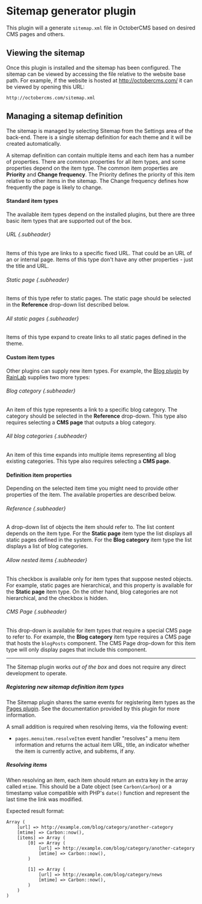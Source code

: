 # Sitemap generator plugin

This plugin will a generate `sitemap.xml` file in OctoberCMS based on desired CMS pages and others.

## Viewing the sitemap

Once this plugin is installed and the sitemap has been configured. The sitemap can be viewed by accessing the file relative to the website base path. For example, if the website is hosted at http://octobercms.com/ it can be viewed by opening this URL:

    http://octobercms.com/sitemap.xml

## Managing a sitemap definition

The sitemap is managed by selecting Sitemap from the Settings area of the back-end. There is a single sitemap definition for each theme and it will be created automatically.

A sitemap definition can contain multiple items and each item has a number of properties. There are common properties for all item types, and some properties depend on the item type. The common item properties are **Priority** and **Change frequency**. The Priority defines the priority of this item relative to other items in the sitemap. The Change frequency defines how frequently the page is likely to change.

#### Standard item types
The available item types depend on the installed plugins, but there are three basic item types that are supported out of the box.

###### URL {.subheader}
Items of this type are links to a specific fixed URL. That could be an URL of an or internal page. Items of this type don't have any other properties - just the title and URL.

###### Static page {.subheader}
Items of this type refer to static pages. The static page should be selected in the **Reference** drop-down list described below.

###### All static pages {.subheader}
Items of this type expand to create links to all static pages defined in the theme. 

#### Custom item types
Other plugins can supply new item types. For example, the [Blog plugin](http://octobercms.com/plugin/rainlab-blog) by [RainLab](http://octobercms.com/author/RainLab) supplies two more types:

###### Blog category {.subheader}
An item of this type represents a link to a specific blog category. The category should be selected in the **Reference** drop-down. This type also requires selecting a **CMS page** that outputs a blog category.

###### All blog categories {.subheader}
An item of this time expands into multiple items representing all blog existing categories. This type also requires selecting a **CMS page**.

#### Definition item properties
Depending on the selected item time you might need to provide other properties of the item. The available properties are described below.

###### Reference {.subheader}
A drop-down list of objects the item should refer to. The list content depends on the item type. For the **Static page** item type the list displays all static pages defined in the system. For the **Blog category** item type the list displays a list of blog categories.

###### Allow nested items {.subheader}
This checkbox is available only for item types that suppose nested objects. For example, static pages are hierarchical, and this property is available for the **Static page** item type. On the other hand, blog categories are not hierarchical, and the checkbox is hidden.

###### CMS Page {.subheader}
This drop-down is available for item types that require a special CMS page to refer to. For example, the **Blog category** item type requires a CMS page that hosts the `blogPosts` component. The CMS Page drop-down for this item type will only display pages that include this component.

---

The Sitemap plugin works *out of the box* and does not require any direct development to operate.

##### Registering new sitemap definition item types

The Sitemap plugin shares the same events for registering item types as the [Pages plugin](http://octobercms.com/plugin/rainlab-pages). See the documentation provided by this plugin for more information.

A small addition is required when resolving items, via the following event:

* `pages.menuitem.resolveItem` event handler "resolves" a menu item information and returns the actual item URL, title, an indicator whether the item is currently active, and subitems, if any.

##### Resolving items

When resolving an item, each item should return an extra key in the array called `mtime`. This should be a Date object (see `Carbon\Carbon`) or a timestamp value compatible with PHP's `date()` function and represent the last time the link was modified.

Expected result format:

```
Array (
    [url] => http://example.com/blog/category/another-category
    [mtime] => Carbon::now(),
    [items] => Array (
        [0] => Array (
            [url] => http://example.com/blog/category/another-category
            [mtime] => Carbon::now(),
        )

        [1] => Array (
            [url] => http://example.com/blog/category/news
            [mtime] => Carbon::now(),
        )
    )
)
```